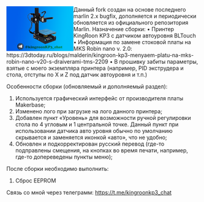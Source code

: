 <img align="left" width=175 src="Download/kp3_.bmp" />
Данный fork создан на основе последнего marlin 2.x bugfix, дополняется и периодически обновляется из официального репозитория Marlin.
Назначение сборки:
•	Принтер KingRoon KP3 с датчиком автоуровня BLTouch
•	Информация по замене стоковой платы на MKS Robin nano v. 2.0: https://3dtoday.ru/blogs/malderin/kingroon-kp3-menyaem-platu-na-mks-robin-nano-v20-s-draiverami-tms-2209
•	В прошивку забиты параметры, взятые с моего экземпляра принтера (например, PID экструдера и стола, отступы по X и Z под датчик автоуровня и т.п.)

Особенности сборки (обновляемый и дополняемый раздел):
1.	Используется графический интерфейс от производителя платы Makerbase;
2.	Изменено лого при загрузке на лого данного принтера;
3.	Добавлен пункт «Уровень» для возможности ручной регулировки стола по 4 угловым и 1 центральной точке. Данный пункт при использовании датчика авто уровня обычно по умолчанию скрывается и заменяется иконкой «авто», что не удобно;
4.	Обновлен и подкорректирован русский перевод (где-то подправлены смещения, на кнопках во время печати, например, где-то допереведены пункты меню);

После сборки необходимо выполнить:
1.	Сброс EEPROM


Связь со мной через телеграмм: https://t.me/kingroonkp3_chat
